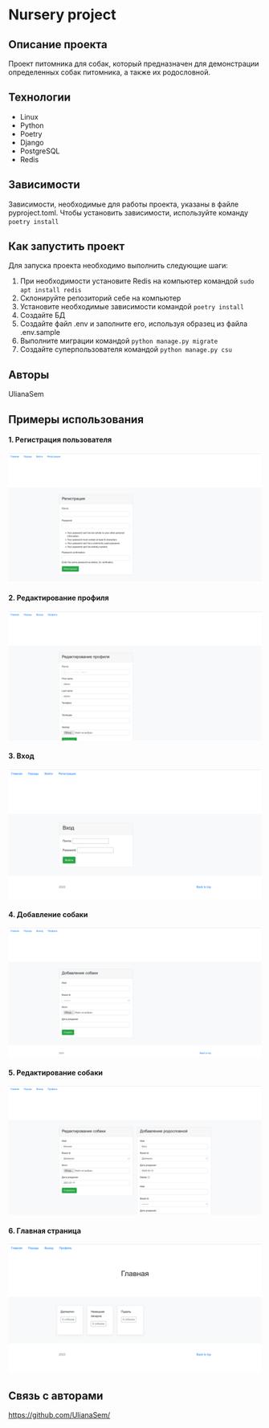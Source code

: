 # Nursery project

## Описание проекта

Проект питомника для собак, который предназначен для демонстрации определенных собак питомника, а также их родословной.

## Технологии

- Linux
- Python
- Poetry
- Django
- PostgreSQL
- Redis

## Зависимости

Зависимости, необходимые для работы проекта, указаны в файле pyproject.toml.
Чтобы установить зависимости, используйте команду `poetry install`

## Как запустить проект

Для запуска проекта необходимо выполнить следующие шаги:
1. При необходимости установите Redis на компьютер командой `sudo apt install redis`
2. Cклонируйте репозиторий себе на компьютер
3. Установите необходимые зависимости командой `poetry install`
4. Создайте БД
5. Создайте файл .env и заполните его, используя образец из файла .env.sample
6. Выполните миграции командой `python manage.py migrate`
7. Создайте суперпользователя командой `python manage.py csu`

## Авторы

UlianaSem

## Примеры использования

#### 1. Регистрация пользователя
![](/readme_screen/register.png)
#### 2. Редактирование профиля
![](/readme_screen/edit_profile.png)
#### 3. Вход
![](/readme_screen/login.png)
#### 4. Добавление собаки
![](/readme_screen/add_dog.png)
#### 5. Редактирование собаки
![](/readme_screen/edit_dog.png)
#### 6. Главная страница
![](/readme_screen/home.png)

## Связь с авторами

https://github.com/UlianaSem/
